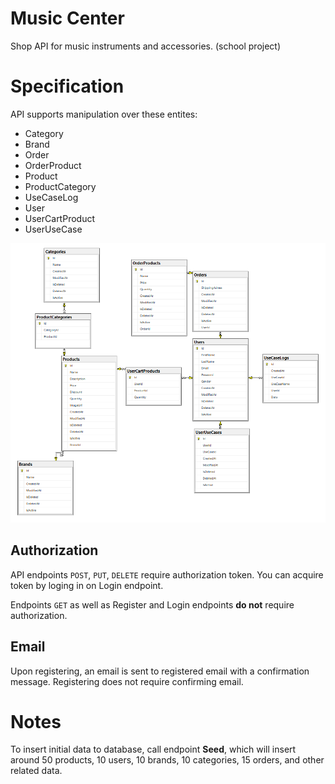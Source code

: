 # Music Center
Shop API for music instruments and accessories. (school project)

# Specification
API supports manipulation over these entites:
* Category
* Brand
* Order
* OrderProduct
* Product
* ProductCategory
* UseCaseLog
* User
* UserCartProduct
* UserUseCase

![Database Diagram](/docs/images/db-diagram.png)

## Authorization
API endpoints `POST`, `PUT`, `DELETE` require authorization token. You can acquire token by loging in on Login endpoint.

Endpoints `GET` as well as Register and Login endpoints **do not** require authorization.

## Email
Upon registering, an email is sent to registered email with a confirmation message. Registering does not require confirming email.

# Notes
To insert initial data to database, call endpoint **Seed**, which will insert around 50 products, 10 users, 10 brands, 10 categories, 15 orders, and other related data.